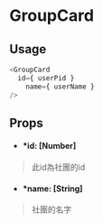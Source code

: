 # GroupCard
## Usage
```javascript
<GroupCard
  id={ userPid }
	name={ userName }
/>
```
## Props
- #### *id: [Number]
> 此id為社團的id

- #### *name: [String]
> 社團的名字
